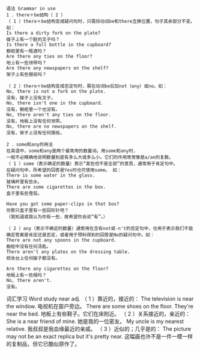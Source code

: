 ```
语法 Grammar in use 
1 ．there＋be结构（ 2 ） 
（ 1 ）there＋be结构变成疑问句时，只需将动词be和there互换位置，句子其余部分不变。如： 
Is there a dirty fork on the plate? 
碟子上有一个脏的叉子吗？ 
Is there a full bottle in the cupboard? 
橱柜里有一瓶酒吗？ 
Are there any ties on the floor? 
地上有一些领带吗？ 
Are there any newspapers on the shelf? 
架子上有些报纸吗？ 

（ 2 ）there＋be结构变成否定句时，需在动词be后加not（any）或no。如： 
No, there is not a fork on the plate. 
没有，碟子上没有叉子。 
No, there isn't one in the cupboard. 
没有，橱柜里一个也没有。 
No, there aren't any ties on the floor. 
没有，地板上没有任何领带。 
No, there are no newspapers on the shelf. 
没有，架子上没有任何报纸。 
```
```
2 ．some和any的用法 
在英语中，some和any是两个最常用的数量词。用some和any时， 
一般不必精确地说明数量到底有多么大或多么小。它们的作用常常像是a/an的复数。 
（ 1 ）some（表示确定的数量）表示“某些但不是全部”的意思，通常用于肯定句中。
在疑问句中，所希望的回答是Yes时也可使用some。 如： 
There is some water in the glass. 
玻璃杯里有些水。 
There are some cigarettes in the box. 
盒子里有些雪茄。 

Have you got some paper-clips in that box? 
你那只盒子里有一些回形针吧？
（我知道或我认为你有一些，故希望你会说“有”。） 
```
```
（ 2 ）any（表示不确定的数量）通常用在含有not或-n't的否定句中，也用于表示我们不能确定答案是肯定还是否定，或者用于预料得到的回答是No的疑问句中。如： 
There are not any spoons in the cupboard. 
橱柜中没有任何汤匙。 
There aren't any plates on the dressing table. 
梳妆台上任何碟子都没有。 

Are there any cigarettes on the floor? 
地板上有一些烟吗？ 
No, there aren't. 
没有。 
```

词汇学习 Word study 
near adj. 
（ 1 ）靠近的，接近的： 
The television is near the window. 
电视机在窗户旁边。 
There are some shoes on the floor. They're near the bed. 
地板上有些鞋子。它们在床附近。 
（ 2 ）关系接近的，亲近的： 
She is a near friend of mine. 
她是我的一位密友。 
My uncle is my nearest relative. 
我叔叔是我血缘最近的亲戚。 
（ 3 ）近似的；几乎是的： 
The picture may not be an exact replica but it's pretty near. 
这幅画也许不是一件一模一样的复制品，但它已酷似原作了。 